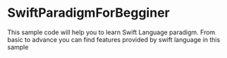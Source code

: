 SwiftParadigmForBegginer
========================

This sample code will help you to learn Swift Language paradigm.  From basic to advance you can find features provided by swift language in this sample
